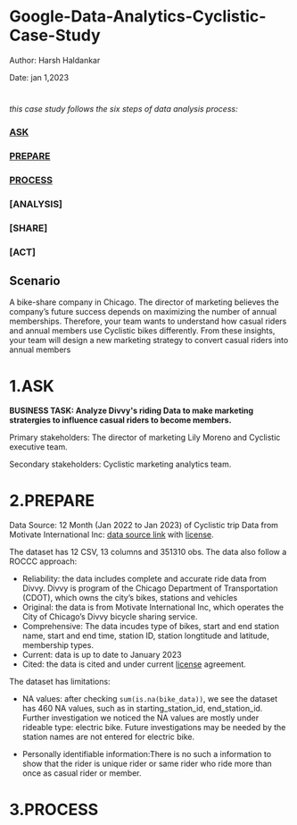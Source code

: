 # Google-Data-Analytics-Cyclistic-Case-Study
Author: Harsh Haldankar

Date: jan 1,2023

#

_this case study follows the six steps of data analysis process:_

### [ASK](#1.ASK)
### [PREPARE](#2.PREPARE)
### [PROCESS](#3.PROCESS)
### [ANALYSIS]
### [SHARE]
### [ACT]

## Scenario
A bike-share company in Chicago. The director of marketing believes the company’s future success depends on maximizing the number of annual memberships. Therefore,
your team wants to understand how casual riders and annual members use Cyclistic bikes differently. From these insights, your team will design a new marketing strategy to convert casual riders into annual members

# 1.ASK
**BUSINESS TASK: Analyze Divvy's riding Data to make marketing stratergies to influence casual riders to become members.**

Primary stakeholders: The director of marketing Lily Moreno and Cyclistic executive team.

Secondary stakeholders: Cyclistic marketing analytics team.

# 2.PREPARE
Data Source: 12 Month (Jan 2022 to Jan 2023) of Cyclistic trip Data from Motivate International Inc: [data source link](https://divvy-tripdata.s3.amazonaws.com/index.html) with [license](https://www.divvybikes.com/data-license-agreement).

The dataset has 12 CSV, 13 columns and 351310 obs. The data also follow a ROCCC approach:

- Reliability: the data includes complete and accurate ride data from Divvy. Divvy is program of the Chicago Department of Transportation (CDOT), which owns the city’s bikes, stations and vehicles
- Original: the data is from Motivate International Inc, which operates the City of Chicago’s Divvy bicycle sharing service.
- Comprehensive: The data incudes type of bikes, start and end station name, start and end time, station ID, station longtitude and latitude, membership types.
- Current: data is up to date to January 2023
- Cited: the data is cited and under current [license](https://www.divvybikes.com/data-license-agreement) agreement.

The dataset has limitations:

- NA values: after checking `sum(is.na(bike_data))`, we see the dataset has 460 NA values, such as in starting_station_id, end_station_id. Further investigation we noticed the NA values are mostly under rideable type: electric bike. Future investigations may be needed by the station names are not entered for electric bike.

- Personally identifiable information:There is no such a information to show that the rider is unique rider or same rider who ride more than once as casual rider or member.

# 3.PROCESS
